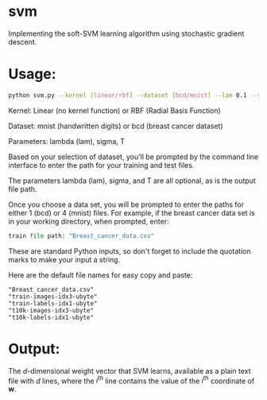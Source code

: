 # svm
Implementing the soft-SVM learning algorithm using stochastic gradient
descent.

# Usage:
```bash
python svm.py --kernel [linear/rbf] --dataset [bcd/mnist] --lam 0.1 --sigma 1.0 --T 100 --output output.txt
```

Kernel: Linear (no kernel function) or RBF (Radial Basis Function)

Dataset: mnist (handwritten digits) or bcd (breast cancer dataset)

Parameters: lambda (lam), sigma, T

Based on your selection of dataset, you'll be prompted by the command line interface to enter the path for your training and test files.

The parameters lambda (lam), sigma, and T are all optional, as is the output file path.

Once you choose a data set, you will be prompted to enter the paths for either 1 (bcd) or 4 (mnist) files. For example, if the breast cancer data set is in your working directory, when prompted, enter:
```python
train file path: "Breast_cancer_data.csv"
```
These are standard Python inputs, so don't forget to include the quotation marks to make your input a string.

Here are the default file names for easy copy and paste:
```
"Breast_cancer_data.csv"
"train-images-idx3-ubyte"
"train-labels-idx1-ubyte"
"t10k-images-idx3-ubyte"
"t10k-labels-idx1-ubyte"
```


# Output:
The *d*-dimensional weight vector that SVM learns, available as a plain text file with *d* lines, where the *i<sup>th</sup>* line contains the value of the *i<sup>th</sup>* coordinate of **w**.
